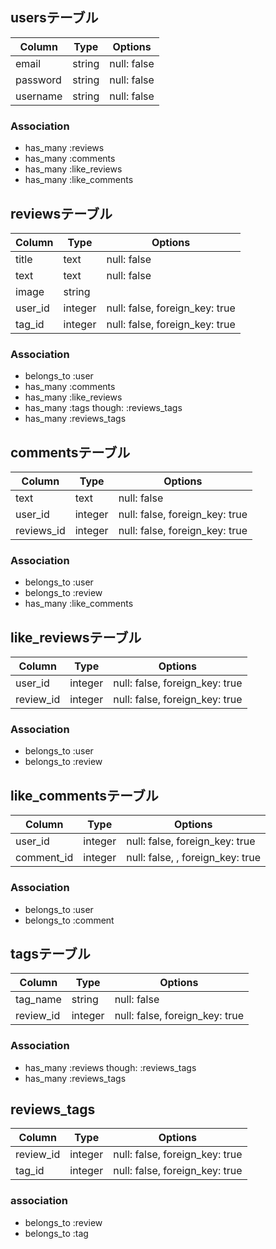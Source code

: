## usersテーブル
|Column|Type|Options|
|------|----|-------|
|email|string|null: false|
|password|string|null: false|
|username|string|null: false|
### Association
- has_many :reviews
- has_many :comments
- has_many :like_reviews
- has_many :like_comments


## reviewsテーブル
|Column|Type|Options|
|------|----|-------|
|title|text|null: false|
|text|text|null: false|
|image|string||
|user_id|integer|null: false, foreign_key: true|
|tag_id|integer|null: false, foreign_key: true|
### Association
- belongs_to :user
- has_many :comments
- has_many :like_reviews
- has_many :tags though:  :reviews_tags
- has_many :reviews_tags


## commentsテーブル
|Column|Type|Options|
|------|----|-------|
|text|text|null: false|
|user_id|integer|null: false, foreign_key: true|
|reviews_id|integer|null: false, foreign_key: true|
### Association
- belongs_to :user
- belongs_to :review
- has_many :like_comments


## like_reviewsテーブル
|Column|Type|Options|
|------|----|-------|
|user_id|integer|null: false, foreign_key: true|
|review_id|integer|null: false, foreign_key: true|
### Association
- belongs_to :user
- belongs_to :review

## like_commentsテーブル
|Column|Type|Options|
|------|----|-------|
|user_id|integer|null: false, foreign_key: true|
|comment_id|integer|null: false, , foreign_key: true|
### Association
- belongs_to :user
- belongs_to :comment

## tagsテーブル
|Column|Type|Options|
|------|----|-------|
|tag_name|string|null: false|
|review_id|integer|null: false, foreign_key: true|
### Association
- has_many :reviews though:  :reviews_tags
- has_many :reviews_tags

## reviews_tags
|Column|Type|Options|
|------|----|-------|
|review_id|integer|null: false, foreign_key: true|
|tag_id|integer|null: false, foreign_key: true|
### association
- belongs_to :review
- belongs_to :tag